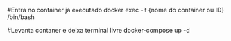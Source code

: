 #Entra no container já executado
    docker exec -it {nome do container ou ID} /bin/bash

#Levanta contaner e deixa terminal livre
    docker-compose up -d
